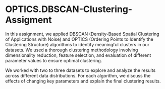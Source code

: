 # OPTICS.DBSCAN-Clustering-Assigment

In this assignment, we applied DBSCAN (Density-Based Spatial Clustering of Applications with Noise) and OPTICS (Ordering Points to Identify the Clustering Structure) algorithms to identify meaningful clusters in our datasets. We used a thorough clustering methodology involving dimensionality reduction, feature selection, and evaluation of different parameter values to ensure optimal clustering.

We worked with two to three datasets to explore and analyze the results across different data distributions. For each algorithm, we discuss the effects of changing key parameters and explain the final clustering results.
